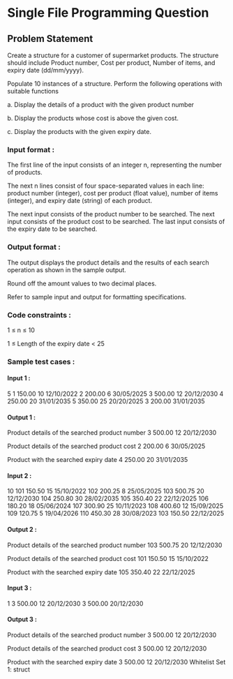 # Single File Programming Question

## Problem Statement

Create a structure for a customer of supermarket products. The structure should include Product number, Cost per product, Number of items, and expiry date (dd/mm/yyyy).

Populate 10 instances of a structure. Perform the following operations with suitable functions

a. Display the details of a product with the given product number

b. Display the products whose cost is above the given cost.

c. Display the products with the given expiry date.

### Input format :

The first line of the input consists of an integer n, representing the number of products.

The next n lines consist of four space-separated values in each line: product number (integer), cost per product (float value), number of items (integer), and expiry date (string) of each product.

The next input consists of the product number to be searched.
The next input consists of the product cost to be searched.
The last input consists of the expiry date to be searched.

### Output format :

The output displays the product details and the results of each search operation as shown in the sample output.

Round off the amount values to two decimal places.

Refer to sample input and output for formatting specifications.

### Code constraints :

1 ≤ n ≤ 10

1 ≤ Length of the expiry date < 25

### Sample test cases :

#### Input 1 :

5
1 150.00 10 12/10/2022
2 200.00 6 30/05/2025
3 500.00 12 20/12/2030
4 250.00 20 31/01/2035
5 350.00 25 20/20/2025
3
200.00
31/01/2035

#### Output 1 :

Product details of the searched product number
3 500.00 12 20/12/2030

Product details of the searched product cost
2 200.00 6 30/05/2025

Product with the searched expiry date
4 250.00 20 31/01/2035

#### Input 2 :

10
101 150.50 15 15/10/2022
102 200.25 8 25/05/2025
103 500.75 20 12/12/2030
104 250.80 30 28/02/2035
105 350.40 22 22/12/2025
106 180.20 18 05/06/2024
107 300.90 25 10/11/2023
108 400.60 12 15/09/2025
109 120.75 5 19/04/2026
110 450.30 28 30/08/2023
103
150.50
22/12/2025

#### Output 2 :

Product details of the searched product number
103 500.75 20 12/12/2030

Product details of the searched product cost
101 150.50 15 15/10/2022

Product with the searched expiry date
105 350.40 22 22/12/2025

#### Input 3 :

1
3 500.00 12 20/12/2030
3
500.00
20/12/2030

#### Output 3 :

Product details of the searched product number
3 500.00 12 20/12/2030

Product details of the searched product cost
3 500.00 12 20/12/2030

Product with the searched expiry date
3 500.00 12 20/12/2030
Whitelist
Set 1:
struct
